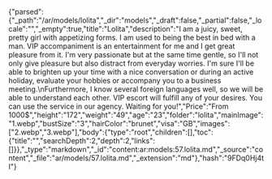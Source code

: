 {"parsed":{"_path":"/ar/models/lolita","_dir":"models","_draft":false,"_partial":false,"_locale":"","_empty":true,"title":"Lolita","description":"I am a juicy, sweet, pretty girl with appetizing forms. I am used to being the best in bed with a man. VIP accompaniment is an entertainment for me and I get great pleasure from it. I'm very passionate but at the same time gentle, so I'll not only give pleasure but also distract from everyday worries. I'm sure I'll be able to brighten up your time with a nice conversation or during an active holiday, evaluate your hobbies or accompany you to a business meeting.\nFurthermore, I know several foreign languages well, so we will be able to understand each other. VIP escort will fulfill any of your desires. You can use the service in our agency. Waiting for you!","Price":"From 1000$","height":"172","weight":"49","age":"23","folder":"lolita","mainImage":"1.webp","bustSize":"3","hairColor":"brunet","visa":"GB","images":["2.webp","3.webp"],"body":{"type":"root","children":[],"toc":{"title":"","searchDepth":2,"depth":2,"links":[]}},"_type":"markdown","_id":"content:ar:models:57.lolita.md","_source":"content","_file":"ar/models/57.lolita.md","_extension":"md"},"hash":"9FDq0Hj4tI"}